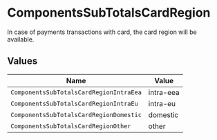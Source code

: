 # ComponentsSubTotalsCardRegion

In case of payments transactions with card, the card region will be available.


## Values

| Name                                    | Value                                   |
| --------------------------------------- | --------------------------------------- |
| `ComponentsSubTotalsCardRegionIntraEea` | intra-eea                               |
| `ComponentsSubTotalsCardRegionIntraEu`  | intra-eu                                |
| `ComponentsSubTotalsCardRegionDomestic` | domestic                                |
| `ComponentsSubTotalsCardRegionOther`    | other                                   |